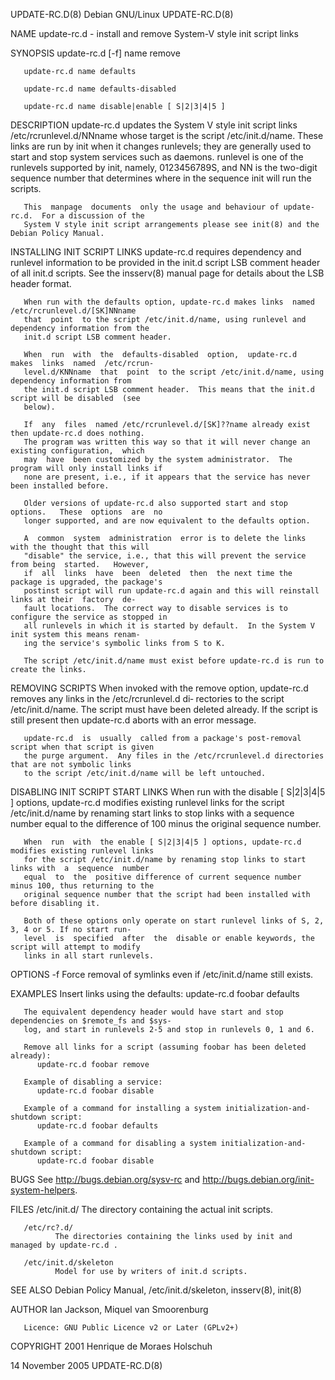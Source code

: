 UPDATE-RC.D(8)                             Debian GNU/Linux                             UPDATE-RC.D(8)

NAME
       update-rc.d - install and remove System-V style init script links

SYNOPSIS
       update-rc.d [-f] name remove

       update-rc.d name defaults

       update-rc.d name defaults-disabled

       update-rc.d name disable|enable [ S|2|3|4|5 ]

DESCRIPTION
       update-rc.d  updates the System V style init script links /etc/rcrunlevel.d/NNname whose target
       is the script /etc/init.d/name.  These links are run by init when it  changes  runlevels;  they
       are  generally  used to start and stop system services such as daemons.  runlevel is one of the
       runlevels supported by init, namely, 0123456789S, and NN is the two-digit sequence number  that
       determines where in the sequence init will run the scripts.

       This  manpage  documents  only the usage and behaviour of update-rc.d.  For a discussion of the
       System V style init script arrangements please see init(8) and the Debian Policy Manual.

INSTALLING INIT SCRIPT LINKS
       update-rc.d requires dependency and runlevel information to be provided in  the  init.d  script
       LSB comment header of all init.d scripts.  See the insserv(8) manual page for details about the
       LSB header format.

       When run with the defaults option, update-rc.d makes links  named  /etc/rcrunlevel.d/[SK]NNname
       that  point  to the script /etc/init.d/name, using runlevel and dependency information from the
       init.d script LSB comment header.

       When  run  with  the  defaults-disabled  option,  update-rc.d  makes  links  named  /etc/rcrun‐
       level.d/KNNname  that  point  to the script /etc/init.d/name, using dependency information from
       the init.d script LSB comment header.  This means that the init.d script will be disabled  (see
       below).

       If  any  files  named /etc/rcrunlevel.d/[SK]??name already exist then update-rc.d does nothing.
       The program was written this way so that it will never change an existing configuration,  which
       may  have  been customized by the system administrator.  The program will only install links if
       none are present, i.e., if it appears that the service has never been installed before.

       Older versions of update-rc.d also supported start and stop  options.   These  options  are  no
       longer supported, and are now equivalent to the defaults option.

       A  common  system  administration  error is to delete the links with the thought that this will
       "disable" the service, i.e., that this will prevent the service from being  started.   However,
       if  all  links  have  been  deleted  then  the next time the package is upgraded, the package's
       postinst script will run update-rc.d again and this will reinstall links at their  factory  de‐
       fault locations.  The correct way to disable services is to configure the service as stopped in
       all runlevels in which it is started by default.  In the System V init system this means renam‐
       ing the service's symbolic links from S to K.

       The script /etc/init.d/name must exist before update-rc.d is run to create the links.

REMOVING SCRIPTS
       When invoked with the remove option, update-rc.d removes any links in the /etc/rcrunlevel.d di‐
       rectories to the script /etc/init.d/name.  The script must have been deleted already.   If  the
       script is still present then update-rc.d aborts with an error message.

       update-rc.d  is  usually  called from a package's post-removal script when that script is given
       the purge argument.  Any files in the /etc/rcrunlevel.d directories that are not symbolic links
       to the script /etc/init.d/name will be left untouched.

DISABLING INIT SCRIPT START LINKS
       When  run  with the disable [ S|2|3|4|5 ] options, update-rc.d modifies existing runlevel links
       for the script /etc/init.d/name by renaming start links to stop links with  a  sequence  number
       equal to the difference of 100 minus the original sequence number.

       When  run  with  the enable [ S|2|3|4|5 ] options, update-rc.d modifies existing runlevel links
       for the script /etc/init.d/name by renaming stop links to start links with  a  sequence  number
       equal  to  the  positive difference of current sequence number minus 100, thus returning to the
       original sequence number that the script had been installed with before disabling it.

       Both of these options only operate on start runlevel links of S, 2, 3, 4 or 5. If no start run‐
       level  is  specified  after  the  disable or enable keywords, the script will attempt to modify
       links in all start runlevels.

OPTIONS
       -f     Force removal of symlinks even if /etc/init.d/name still exists.

EXAMPLES
       Insert links using the defaults:
          update-rc.d foobar defaults

       The equivalent dependency header would have start and stop dependencies on $remote_fs and $sys‐
       log, and start in runlevels 2-5 and stop in runlevels 0, 1 and 6.

       Remove all links for a script (assuming foobar has been deleted already):
          update-rc.d foobar remove

       Example of disabling a service:
          update-rc.d foobar disable

       Example of a command for installing a system initialization-and-shutdown script:
          update-rc.d foobar defaults

       Example of a command for disabling a system initialization-and-shutdown script:
          update-rc.d foobar disable

BUGS
       See http://bugs.debian.org/sysv-rc and http://bugs.debian.org/init-system-helpers.

FILES
       /etc/init.d/
              The directory containing the actual init scripts.

       /etc/rc?.d/
              The directories containing the links used by init and managed by update-rc.d .

       /etc/init.d/skeleton
              Model for use by writers of init.d scripts.

SEE ALSO
       Debian Policy Manual,
       /etc/init.d/skeleton,
       insserv(8),
       init(8)

AUTHOR
       Ian Jackson, Miquel van Smoorenburg

       Licence: GNU Public Licence v2 or Later (GPLv2+)

COPYRIGHT
       2001 Henrique de Moraes Holschuh

14 November 2005                                                                        UPDATE-RC.D(8)
